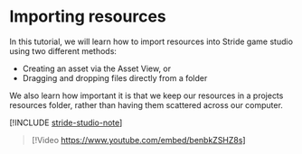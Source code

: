 # Importing resources

In this tutorial, we will learn how to import resources into Stride game studio using two different methods:

- Creating an asset via the Asset View, or
- Dragging and dropping files directly from a folder

We also learn how important it is that we keep our resources in a projects resources folder, rather than having them scattered across our computer.

[!INCLUDE [stride-studio-note](../../includes/game-studio-xenko-note.md)]

> [!Video https://www.youtube.com/embed/benbkZSHZ8s]